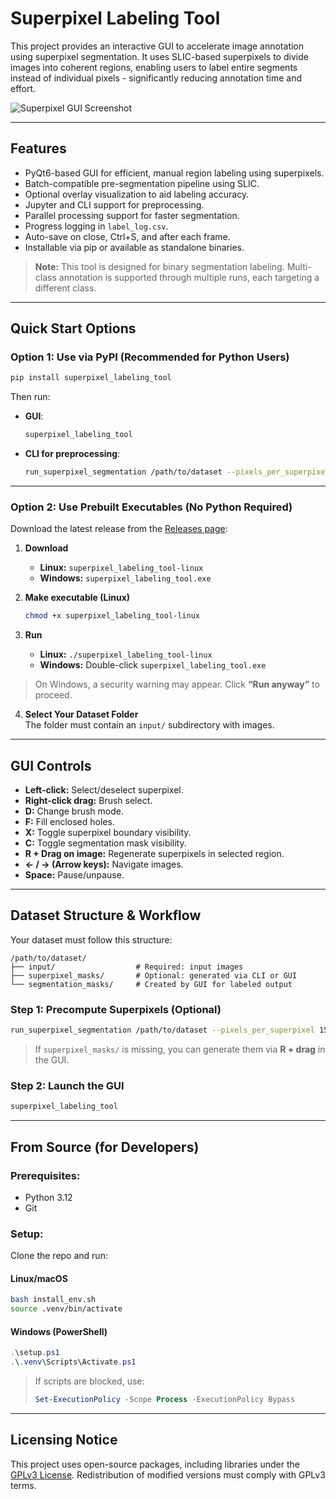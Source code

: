 # Superpixel Labeling Tool

This project provides an interactive GUI to accelerate image annotation using superpixel segmentation. It uses SLIC-based superpixels to divide images into coherent regions, enabling users to label entire segments instead of individual pixels - significantly reducing annotation time and effort.

![Superpixel GUI Screenshot](assets/screenshot.png)

---

## Features

- PyQt6-based GUI for efficient, manual region labeling using superpixels.  
- Batch-compatible pre-segmentation pipeline using SLIC.  
- Optional overlay visualization to aid labeling accuracy.  
- Jupyter and CLI support for preprocessing.  
- Parallel processing support for faster segmentation.  
- Progress logging in `label_log.csv`.  
- Auto-save on close, Ctrl+S, and after each frame.  
- Installable via pip or available as standalone binaries.  

> **Note:** This tool is designed for binary segmentation labeling. Multi-class annotation is supported through multiple runs, each targeting a different class.

---

## Quick Start Options

### **Option 1:** Use via PyPI (Recommended for Python Users)

```bash
pip install superpixel_labeling_tool
```

Then run:

- **GUI**:  
  ```bash
  superpixel_labeling_tool
  ```

- **CLI for preprocessing**:  
  ```bash
  run_superpixel_segmentation /path/to/dataset --pixels_per_superpixel 150
  ```

---

### **Option 2:** Use Prebuilt Executables (No Python Required)

Download the latest release from the [Releases page](https://github.com/marcadrianpeters/superpixel_labeling_tool/releases):

1. **Download**  
   - **Linux:** `superpixel_labeling_tool-linux`  
   - **Windows:** `superpixel_labeling_tool.exe`

2. **Make executable (Linux)**  
   ```bash
   chmod +x superpixel_labeling_tool-linux
   ```

3. **Run**  
   - **Linux:** `./superpixel_labeling_tool-linux`  
   - **Windows:** Double-click `superpixel_labeling_tool.exe`

> On Windows, a security warning may appear. Click **“Run anyway”** to proceed.

4. **Select Your Dataset Folder**  
   The folder must contain an `input/` subdirectory with images.

---

## GUI Controls

- **Left-click:** Select/deselect superpixel.  
- **Right-click drag:** Brush select.  
- **D:** Change brush mode.  
- **F:** Fill enclosed holes.  
- **X:** Toggle superpixel boundary visibility.  
- **C:** Toggle segmentation mask visibility.  
- **R + Drag on image:** Regenerate superpixels in selected region.  
- **<- / -> (Arrow keys):** Navigate images.  
- **Space:** Pause/unpause.

---

## Dataset Structure & Workflow

Your dataset must follow this structure:

```
/path/to/dataset/
├── input/                  # Required: input images
├── superpixel_masks/       # Optional: generated via CLI or GUI
└── segmentation_masks/     # Created by GUI for labeled output
```

### **Step 1**: Precompute Superpixels (Optional)

```bash
run_superpixel_segmentation /path/to/dataset --pixels_per_superpixel 150 --num_workers 4
```

> If `superpixel_masks/` is missing, you can generate them via **R + drag** in the GUI.

### **Step 2:** Launch the GUI

```bash
superpixel_labeling_tool
```
---

## From Source (for Developers)

### **Prerequisites:**

- Python 3.12
- Git

### **Setup:**

Clone the repo and run:

#### Linux/macOS

```bash
bash install_env.sh
source .venv/bin/activate
```

#### Windows (PowerShell)

```powershell
.\setup.ps1
.\.venv\Scripts\Activate.ps1
```

> If scripts are blocked, use:
> ```powershell
> Set-ExecutionPolicy -Scope Process -ExecutionPolicy Bypass
> ```

---

## Licensing Notice

This project uses open-source packages, including libraries under the [GPLv3 License](https://www.gnu.org/licenses/gpl-3.0.en.html). Redistribution of modified versions must comply with GPLv3 terms.